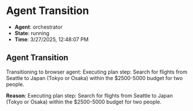 # Agent Transition

- **Agent**: orchestrator
- **State**: running
- **Time**: 3/27/2025, 12:48:07 PM

## Agent Transition

Transitioning to browser agent: Executing plan step: Search for flights from Seattle to Japan (Tokyo or Osaka) within the $2500-5000 budget for two people.

**Reason**: Executing plan step: Search for flights from Seattle to Japan (Tokyo or Osaka) within the $2500-5000 budget for two people.

